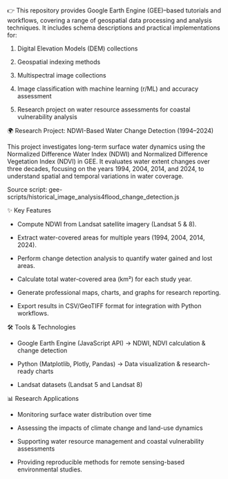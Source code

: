 👉 This repository provides Google Earth Engine (GEE)–based tutorials and workflows, covering a range of geospatial data processing and analysis techniques. It includes schema descriptions and practical implementations for:

1. Digital Elevation Models (DEM) collections

2. Geospatial indexing methods

3. Multispectral image collections

4. Image classification with machine learning (r/ML) and accuracy assessment

5. Research project on water resource assessments for coastal vulnerability analysis

🌍 Research Project: NDWI-Based Water Change Detection (1994–2024)

This project investigates long-term surface water dynamics using the Normalized Difference Water Index (NDWI) and Normalized Difference Vegetation Index (NDVI)  in GEE. It evaluates water extent changes over three decades, focusing on the years 1994, 2004, 2014, and 2024, to understand spatial and temporal variations in water coverage.

Source script: gee-scripts/historical_image_analysis4flood_change_detection.js

✨ Key Features

- Compute NDWI from Landsat satellite imagery (Landsat 5 & 8).

- Extract water-covered areas for multiple years (1994, 2004, 2014, 2024).

- Perform change detection analysis to quantify water gained and lost areas.

- Calculate total water-covered area (km²) for each study year.

- Generate professional maps, charts, and graphs for research reporting.

- Export results in CSV/GeoTIFF format for integration with Python workflows.

🛠️ Tools & Technologies

- Google Earth Engine (JavaScript API) → NDWI, NDVI calculation & change detection

- Python (Matplotlib, Plotly, Pandas) → Data visualization & research-ready charts

- Landsat datasets (Landsat 5 and Landsat 8)

📊 Research Applications

- Monitoring surface water distribution over time

- Assessing the impacts of climate change and land-use dynamics

- Supporting water resource management and coastal vulnerability assessments

- Providing reproducible methods for remote sensing-based environmental studies.

